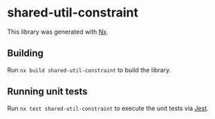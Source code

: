 # shared-util-constraint

This library was generated with [Nx](https://nx.dev).

## Building

Run `nx build shared-util-constraint` to build the library.

## Running unit tests

Run `nx test shared-util-constraint` to execute the unit tests via [Jest](https://jestjs.io).
